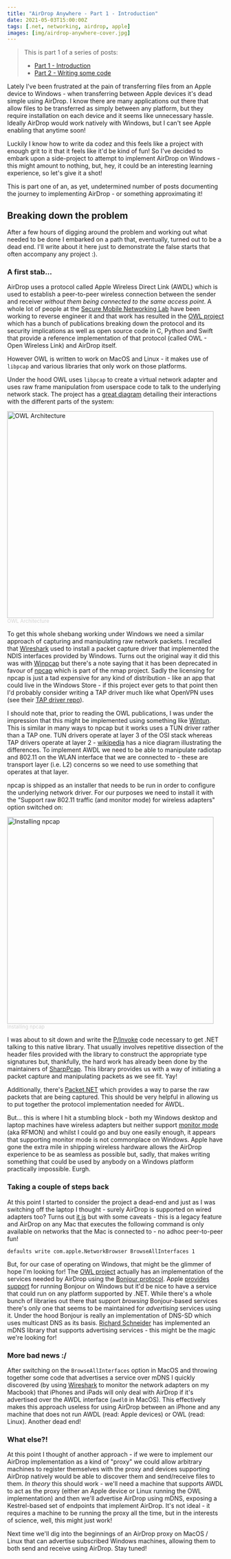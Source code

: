 ```yaml
---
title: "AirDrop Anywhere - Part 1 - Introduction"
date: 2021-05-03T15:00:00Z
tags: [.net, networking, airdrop, apple]
images: [img/airdrop-anywhere-cover.jpg]
---
```


> This is part 1 of a series of posts:
> - [Part 1 - Introduction](/posts/2021-05-airdrop-anywhere-part-1)
> - [Part 2 - Writing some code](/posts/2021-05-airdrop-anywhere-part-2)

Lately I've been frustrated at the pain of transferring files from an Apple device to Windows - when transferring between Apple devices it's dead simple using AirDrop. I know there are many applications out there that allow files to be transferred as simply between any platform, but they require installation on each device and it seems like unnecessary hassle. Ideally AirDrop would work natively with Windows, but I can't see Apple enabling that anytime soon!

Luckily I know how to write da codez and this feels like a project with enough grit to it that it feels like it'd be kind of fun! So I've decided to embark upon a side-project to attempt to implement AirDrop on Windows - this might amount to nothing, but, hey, it could be an interesting learning experience, so let's give it a shot!

This is part one of an, as yet, undetermined number of posts documenting the journey to implementing AirDrop - or something approximating it!

## Breaking down the problem

After a few hours of digging around the problem and working out what needed to be done I embarked on a path that, eventually, turned out to be a dead end. I'll write about it here just to demonstrate the false starts that often accompany any project :).

### A first stab...

AirDrop uses a protocol called Apple Wireless Direct Link (AWDL) which is used to establish a peer-to-peer wireless connection between the sender and receiver _without them being connected to the same access point_. A whole lot of people at the [Secure Mobile Networking Lab](https://github.com/seemoo-lab) have been working to reverse engineer it and that work has resulted in the [OWL project](https://owlink.org) which has a bunch of publications breaking down the protocol and its security implications as well as open source code in C, Python and Swift that provide a reference implementation of that protocol (called OWL - Open Wireless Link) and AirDrop itself.

However OWL is written to work on MacOS and Linux - it makes use of `libpcap` and various libraries that only work on those platforms.

Under the hood OWL uses `libpcap` to create a virtual network adapter and uses raw frame manipulation from userspace code to talk to the underlying network stack. The project has a [great diagram](https://github.com/seemoo-lab/owl#architecture) detailing their interactions with the different parts of the system:

<img src="https://raw.githubusercontent.com/seemoo-lab/owl/master/resources/overview.png" width=480 alt="OWL Architecture"><br/>
<sub style="color:lightgray">OWL Architecture</sub>

To get this whole shebang working under Windows we need a similar approach of capturing and manipulating raw network packets. I recalled that [Wireshark](https://www.wireshark.org/) used to install a packet capture driver that implemented the NDIS interfaces provided by Windows. Turns out the original way it did this was with [Winpcap](https://www.winpcap.org/) but there's a note saying that it has been deprecated in favour of [npcap](https://nmap.org/npcap/) which is part of the nmap project. Sadly the licensing for npcap is just a tad expensive for any kind of distribution - like an app that could live in the Windows Store - if this project ever gets to that point then I'd probably consider writing a TAP driver much like what OpenVPN uses (see their [TAP driver repo](https://github.com/OpenVPN/tap-windows6)).

I should note that, prior to reading the OWL publications, I was under the impression that this might be implemented using something like [Wintun](https://www.wintun.net). This is similar in many ways to npcap but it works uses a TUN driver rather than a TAP one. TUN drivers operate at layer 3 of the OSI stack whereas TAP drivers operate at layer 2 - [wikipedia](https://en.wikipedia.org/wiki/TUN/TAP) has a nice diagram illustrating the differences. To implement AWDL we need to be able to manipulate radiotap and 802.11 on the WLAN interface that we are connected to - these are transport layer (i.e. L2) concerns so we need to use something that operates at that layer.

npcap is shipped as an installer that needs to be run in order to configure the underlying network driver. For our purposes we need to install it with the "Support raw 802.11 traffic (and monitor mode) for wireless adapters" option switched on:

<img src="/img/airdrop-anywhere-1.png" width=480 alt="Installing npcap"><br/>
<sub style="color:lightgray">Installing npcap</sub>

I was about to sit down and write the [P/Invoke](https://docs.microsoft.com/en-us/dotnet/standard/native-interop/pinvoke) code necessary to get .NET talking to this native library. That usually involves repetitive dissection of the header files provided with the library to construct the appropriate type signatures but, thankfully, the hard work has already been done by the maintainers of [SharpPcap](https://github.com/chmorgan/sharppcap). This library provides us with a way of initiating a packet capture and manipulating packets as we see fit. Yay!

Additionally, there's [Packet.NET](https://github.com/chmorgan/packetnet) which provides a way to parse the raw packets that are being captured. This should be very helpful in allowing us to put together the protocol implementation needed for AWDL.

But... this is where I hit a stumbling block - both my Windows desktop and laptop machines have wireless adapters but neither support [monitor mode](https://en.wikipedia.org/wiki/Monitor_mode) (aka RFMON) and whilst I could go and buy one easily enough, it appears that supporting monitor mode is not commonplace on Windows. Apple have gone the extra mile in shipping wireless hardware allows the AirDrop experience to be as seamless as possible but, sadly, that makes writing something that could be used by anybody on a Windows platform practically impossible. Eurgh.

### Taking a couple of steps back

At this point I started to consider the project a dead-end and just as I was switching off the laptop I thought - surely AirDrop is supported on wired adapters too? Turns out [it is](https://www.lifewire.com/airdrop-with-without-wifi-connection-2259801) but with some caveats - this is a legacy feature and AirDrop on any Mac that executes the following command is only available on networks that the Mac is connected to - no adhoc peer-to-peer fun!

```
defaults write com.apple.NetworkBrowser BrowseAllInterfaces 1
```

But, for our case of operating on Windows, that might be the glimmer of hope I'm looking for! The [OWL project](https://owlink.org) actually has an implementation of the services needed by AirDrop using the [Bonjour protocol](https://en.wikipedia.org/wiki/Bonjour_(software)).  Apple [provides support](https://developer.apple.com/bonjour/) for running Bonjour on Windows but it'd be nice to have a service that could run on any platform supported by .NET. While there's a whole bunch of libraries out there that support _browsing_ Bonjour-based services there's only one that seems to be maintained for _advertising_ services using it. Under the hood Bonjour is really an implementation of DNS-SD which uses multicast DNS as its basis. [Richard Schneider](https://github.com/richardschneider/net-mdns) has implemented an mDNS library that supports advertising services - this might be the magic we're looking for!

### More bad news :/

After switching on the `BrowseAllInterfaces` option in MacOS and throwing together some code that advertises a service over mDNS I quickly discovered (by using [Wireshark](https://www.wireshark.org/) to monitor the network adapters on my Macbook) that iPhones and iPads will only deal with AirDrop if it's advertised over the AWDL interface (`awdl0` in MacOS). This effectively makes this approach useless for using AirDrop between an iPhone and any machine that does not run AWDL (read: Apple devices) or OWL (read: Linux). Another dead end!

### What else?!
At this point I thought of another approach - if we were to implement our AirDrop implementation as a kind of "proxy" we could allow arbitrary machines to register themselves with the proxy and devices supporting AirDrop natively would be able to discover them and send/receive files to them. _In theory_ this should work - we'll need a machine that supports AWDL to act as the proxy (either an Apple device or Linux running the OWL implementation) and then we'll advertise AirDrop using mDNS, exposing a Kestrel-based set of endpoints that implement AirDrop. It's not ideal - it requires a machine to be running the proxy all the time, but in the interests of science, well, this might just work!

Next time we'll dig into the beginnings of an AirDrop proxy on MacOS / Linux that can advertise subscribed Windows machines, allowing them to both send and receive using AirDrop. Stay tuned!